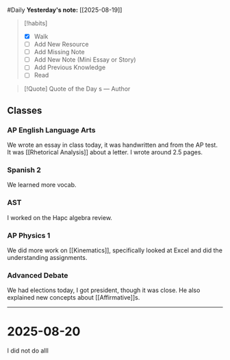 #Daily
**Yesterday's note:** [[2025-08-19]]

> [!habits] 
>- [x] Walk 
>- [ ] Add New Resource 
> - [ ] Add Missing Note 
> - [ ] Add New Note (Mini Essay or Story) 
> - [ ] Add Previous Knowledge 
> - [ ] Read 

> [!Quote]  Quote of the Day
> s
> — Author

## Classes 

### AP English Language Arts 
We wrote an essay in class today, it was handwritten and from the AP test. It was [[Rhetorical Analysis]] about a letter. I wrote around 2.5 pages.
### Spanish 2 
We learned more vocab.
### AST
I worked on the Hapc algebra review. 
### AP Physics 1 
We did more work on [[Kinematics]], specifically looked at Excel and did the understanding assignments. 
### Advanced Debate 
We had elections today, I got president, though it was close. He also explained new concepts about [[Affirmative]]s.

<hr>

# 2025-08-20


I did not do alll